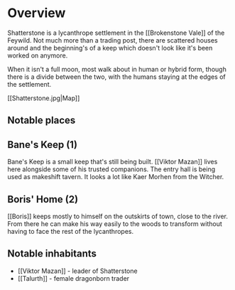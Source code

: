 # Overview

Shatterstone is a lycanthrope settlement in the [[Brokenstone Vale]] of the Feywild. Not much more than a trading post, there are scattered houses around and the beginning's of a keep which doesn't look like it's been worked on anymore.

When it isn't a full moon, most walk about in human or hybrid form, though there is a divide between the two, with the humans staying at the edges of the settlement. 

[[Shatterstone.jpg|Map]]

## Notable places
## Bane's Keep (1)
Bane's Keep is a small keep that's still being built. [[Viktor Mazan]] lives here alongside some of his trusted companions. The entry hall is being used as makeshift tavern. It looks a lot like Kaer Morhen from the Witcher. 

## Boris' Home (2)
[[Boris]] keeps mostly to himself on the outskirts of town, close to the river. From there he can make his way easily to the woods to transform without having to face the rest of the lycanthropes.

## Notable inhabitants
- [[Viktor Mazan]] - leader of Shatterstone
- [[Talurth]] - female dragonborn trader